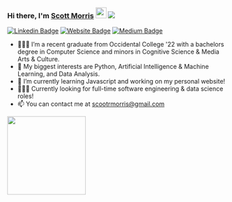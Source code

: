 ### Hi there, I'm <a href="https://scottmorris.dev" target="_blank">Scott Morris</a> <img src="https://media.giphy.com/media/hvRJCLFzcasrR4ia7z/giphy.gif" width="25px"> ![](https://visitor-badge.glitch.me/badge?page_id=scottdmorris.visitor-badge)

[![Linkedin Badge](https://img.shields.io/badge/-LinkedIn-0e76a8?style=flat-square&logo=Linkedin&logoColor=white)](https://www.linkedin.com/in/scottdmorris/)
[![Website Badge](https://img.shields.io/badge/Website-3b5998?style=flat-square&logo=google-chrome&logoColor=white)](https://scottmorris.dev)
[![Medium Badge](https://img.shields.io/badge/medium-%2312100E.svg?&style=for-square&logo=medium&logoColor=white)](https://medium.com/@scootr)

- 👨🏽‍🎓  I’m a recent graduate from Occidental College '22 with a bachelors degree in Computer Science and minors in Cognitive Science & Media Arts & Culture.
- 👀  My biggest interests are Python, Artificial Intelligence & Machine Learning, and Data Analysis. 
- 🌱  I’m currently learning Javascript and working on my personal website!
- 👨🏽‍💻  Currently looking for full-time software engineering & data science roles!
- 📫  You can contact me at scootrmorris@gmail.com


<img height="180em" src="https://github-readme-stats.vercel.app/api?username=scottdmorris&show_icons=true&hide_border=true&&count_private=true&include_all_commits=true&theme=vision-friendly-dark" />


<!---
scottdmorris/scottdmorris is a ✨ special ✨ repository because its `README.md` (this file) appears on your GitHub profile.
You can click the Preview link to take a look at your changes.
--->
